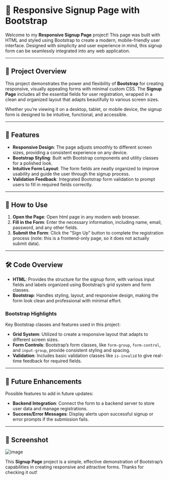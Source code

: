# 🔐 Responsive Signup Page with Bootstrap

Welcome to my **Responsive Signup Page** project! This page was built with HTML and styled using Bootstrap to create a modern, mobile-friendly user interface. Designed with simplicity and user experience in mind, this signup form can be seamlessly integrated into any web application.

---

## 🎯 Project Overview

This project demonstrates the power and flexibility of **Bootstrap** for creating responsive, visually appealing forms with minimal custom CSS. The **Signup Page** includes all the essential fields for user registration, wrapped in a clean and organized layout that adapts beautifully to various screen sizes.

Whether you’re viewing it on a desktop, tablet, or mobile device, the signup form is designed to be intuitive, functional, and accessible.

---

## 🌟 Features

- **Responsive Design**: The page adjusts smoothly to different screen sizes, providing a consistent experience on any device.
- **Bootstrap Styling**: Built with Bootstrap components and utility classes for a polished look.
- **Intuitive Form Layout**: The form fields are neatly organized to improve usability and guide the user through the signup process.
- **Validation Feedback**: Integrated Bootstrap form validation to prompt users to fill in required fields correctly.

---


## 🚀 How to Use

1. **Open the Page**: Open html page in any modern web browser.
2. **Fill in the Form**: Enter the necessary information, including name, email, password, and any other fields.
3. **Submit the Form**: Click the "Sign Up" button to complete the registration process (note: this is a frontend-only page, so it does not actually submit data).

---

## 🛠️ Code Overview

- **HTML**: Provides the structure for the signup form, with various input fields and labels organized using Bootstrap’s grid system and form classes.
- **Bootstrap**: Handles styling, layout, and responsive design, making the form look clean and professional with minimal effort.

### Bootstrap Highlights

Key Bootstrap classes and features used in this project:

- **Grid System**: Utilized to create a responsive layout that adapts to different screen sizes.
- **Form Controls**: Bootstrap’s form classes, like `form-group`, `form-control`, and `input-group`, provide consistent styling and spacing.
- **Validation**: Includes basic validation classes like `is-invalid` to give real-time feedback for required fields.

---

## 🔮 Future Enhancements

Possible features to add in future updates:

- **Backend Integration**: Connect the form to a backend server to store user data and manage registrations.
- **Success/Error Messages**: Display alerts upon successful signup or error prompts if the submission fails.

---

## 📸 Screenshot

![image](https://github.com/user-attachments/assets/b61c3792-40cd-4f08-be8d-dc672fb2043c)



This **Signup Page** project is a simple, effective demonstration of Bootstrap’s capabilities in creating responsive and attractive forms. Thanks for checking it out!
